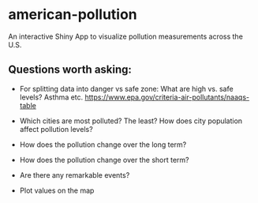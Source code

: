 # american-pollution
An interactive Shiny App to visualize pollution measurements across the U.S. 

## Questions worth asking:

- For splitting data into danger vs safe zone: What are high vs. safe levels? Asthma etc. https://www.epa.gov/criteria-air-pollutants/naaqs-table

- Which cities are most polluted? The least? How does city population affect pollution levels?

- How does the pollution change over the long term?

- How does the pollution change over the short term?

- Are there any remarkable events?

- Plot values on the map
